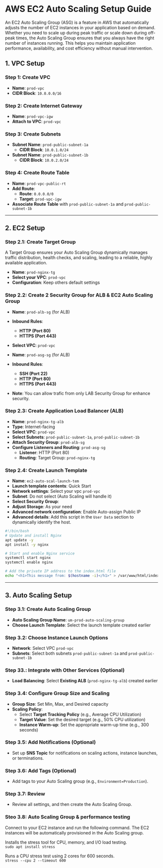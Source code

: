 # AWS EC2 Auto Scaling Setup Guide
An EC2 Auto Scaling Group (ASG) is a feature in AWS that automatically adjusts the number of EC2 instances in your application based on demand. Whether you need to scale up during peak traffic or scale down during off-peak times, the Auto Scaling Group ensures that you always have the right number of instances running. This helps you maintain application performance, availability, and cost efficiency without manual intervention.
## 1. VPC Setup

### Step 1: Create VPC
- **Name**: `prod-vpc`
- **CIDR Block**: `10.0.0.0/16`

### Step 2: Create Internet Gateway
- **Name**: `prod-vpc-igw`
- **Attach to VPC**: `prod-vpc`

### Step 3: Create Subnets
- **Subnet Name**: `prod-public-subnet-1a`
  - **CIDR Block**: `10.0.1.0/24`
- **Subnet Name**: `prod-public-subnet-1b`
  - **CIDR Block**: `10.0.2.0/24`

### Step 4: Create Route Table
- **Name**: `prod-vpc-public-rt`
- **Add Route**:
  - **Route**: `0.0.0.0/0`
  - **Target**: `prod-vpc-igw`
- **Associate Route Table** with `prod-public-subnet-1a` and `prod-public-subnet-1b`

---

## 2. EC2 Setup

### Step 2.1: Create Target Group
A Target Group ensures your Auto Scaling Group dynamically manages traffic distribution, health checks, and scaling, leading to a reliable, highly available application.
- **Name**: `prod-nginx-tg`
- **Select your VPC**: `prod-vpc`
- **Configuration**: Keep others default settings

### Step 2.2: Create 2 Security Group for ALB & EC2 Auto Scaling Group
- **Name**: `prod-alb-sg` (for ALB)
- **Inbound Rules**:
  - **HTTP (Port 80)**
  - **HTTPS (Port 443)**
- **Select VPC**: `prod-vpc`

- **Name**: `prod-asg-sg` (for ALB)
- **Inbound Rules**:
  - **SSH (Port 22)**
  - **HTTP (Port 80)**
  - **HTTPS (Port 443)**
- **Note**: You can allow trafic from only LAB Security Group for enhance security.

### Step 2.3: Create Application Load Balancer (ALB)
- **Name**: `prod-nginx-tg-alb`
- **Type**: Internet-facing
- **Select VPC**: `prod-vpc`
- **Select Subnets**: `prod-public-subnet-1a`, `prod-public-subnet-1b`
- **Attach Security Group**: `prod-alb-sg`
- **Configure Listeners and Routing**: `prod-asg-sg`
  - **Listener**: HTTP (Port 80)
  - **Routing**: Target Group: `prod-nginx-tg`

### Step 2.4: Create Launch Template
- **Name**: `ec2-auto-scal-launch-tem`
- **Launch template contents**: Quick Start
- **Network settings**: Select your vpc `prod-vpc`
- **Subnet**: Do not select (Auto Scaling will handle it)
- **Select Security Group**:
- **Adjust Storage**: As your need 
- **Advanced network configuration**: Enable Auto-assign Public IP
- **Advanced details**: Add this script in the `User Data` section to dynamically identify the host.

```bash
#!/bin/bash
# Update and install Nginx
apt update -y
apt install -y nginx

# Start and enable Nginx service
systemctl start nginx
systemctl enable nginx

# Add the private IP address to the index.html file
echo "<h1>This message from: $(hostname -i)</h1>" > /var/www/html/index.html
```
---

## 3. Auto Scaling Setup

### Step 3.1: Create Auto Scaling Group
- **Auto Scaling Group Name**: `um-prod-auto-scaling-group`
- **Choose Launch Template**: Select the launch template created earlier

### Step 3.2: Choose Instance Launch Options
- **Network**: Select VPC `prod-vpc`
- **Subnets**: Select both subnets `prod-public-subnet-1a` and `prod-public-subnet-1b`

### Step 33.: Integrate with Other Services (Optional)
- **Load Balancing**: Select **Existing ALB** (`prod-nginx-tg-alb`) created earlier

### Step 3.4: Configure Group Size and Scaling
- **Group Size**: Set Min, Max, and Desired capacity
- **Scaling Policy**:
  - Select **Target Tracking Policy** (e.g., Average CPU Utilization)
  - **Target Value**: Set the desired target (e.g., 50% CPU utilization)
  - **Instance Warm-up**: Set the appropriate warm-up time (e.g., 300 seconds)

### Step 3.5: Add Notifications (Optional)
- Set up **SNS Topic** for notifications on scaling actions, instance launches, or terminations.

### Step 3.6: Add Tags (Optional)
- Add tags to your Auto Scaling group (e.g., `Environment=Production`).

### Step 3.7: Review
- Review all settings, and then create the Auto Scaling Group.

### Steo 3.8: Auto Scaling Group & performance testing

Connect to your EC2 instance and run the following command. The EC2 instances will be automatically provisioned in the Auto Scaling group.

Installs the stress tool for CPU, memory, and I/O load testing.\
`sudo apt install stress`

Runs a CPU stress test using 2 cores for 600 seconds.\
`stress --cpu 2 --timeout 600`


